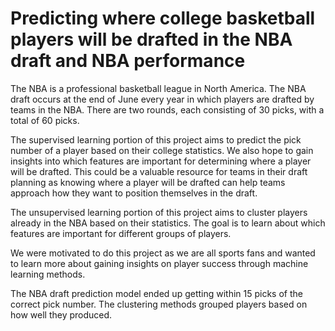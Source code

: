 # Predicting where college basketball players will be drafted in the NBA draft and NBA performance

The NBA is a professional basketball league in North America. The NBA draft occurs at the end of June every year in which players are drafted by teams in the NBA. There are two rounds, each consisting of 30 picks, with a total of 60 picks.

The supervised learning portion of this project aims to predict the pick number of a player based on their college statistics. We also hope to gain insights into which features are important for determining where a player will be drafted. This could be a valuable resource for teams in their draft planning as knowing where a player will be drafted can help teams approach how they want to position themselves in the draft.

The unsupervised learning portion of this project aims to cluster players already in the NBA based on their statistics. The goal is to learn about which features are important for different groups of players.

We were motivated to do this project as we are all sports fans and wanted to learn more about gaining insights on player success through machine learning methods.

The NBA draft prediction model ended up getting within 15 picks of the correct pick number. The clustering methods grouped players based on how well they produced.
